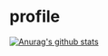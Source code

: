 # profile

[![Anurag's github stats](https://github-readme-stats.vercel.app/api?username=yoshitaka965&count_private=true&show_icons=true)](https://github.com/anuraghazra/github-readme-stats)
